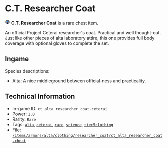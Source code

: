 # C.T. Researcher Coat

<img src="https://raw.githubusercontent.com/Ceterai/Enternia/main/items/armors/alta/clothing/researcher_coat/icon.png" alt="C.T. Researcher Coat icon" loading="lazy" height=16px width="auto" /> **C.T. Researcher Coat** is a rare chest item.

An official Project Ceterai researcher's coat. Practical and well thought-out.  
Just like other pieces of alta laboratory attire, this one provides full body coverage with optional gloves to complete the set.

## Ingame

Species descriptions:

- Alta: A nice middleground between official-ness and practicality.

## Technical Information

- In-game ID: `ct_alta_researcher_coat-ceterai`
- Power: `1.0`
- Rarity: `Rare`
- Tags: [`alta`](https://ceterai.github.io/MyEnternia/Wiki/Tags/Alta), [`ceterai`](https://ceterai.github.io/MyEnternia/Wiki/Tags/Ceterai), [`rare`](https://ceterai.github.io/MyEnternia/Wiki/Tags/Rare), [`science`](https://ceterai.github.io/MyEnternia/Wiki/Tags/Science), [`tier5clothing`](https://ceterai.github.io/MyEnternia/Wiki/Tags/Tier5Clothing)
- File: [`/items/armors/alta/clothing/researcher_coat/ct_alta_researcher_coat.chest`](https://github.com/Ceterai/Enternia/blob/main/items/armors/alta/clothing/researcher_coat/ct_alta_researcher_coat.chest)
